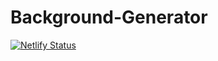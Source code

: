 # Background-Generator
[![Netlify Status](https://api.netlify.com/api/v1/badges/df92f167-4ee9-4d38-affe-3baed0170b0e/deploy-status)](https://app.netlify.com/sites/backgroundd-generator/deploys)
